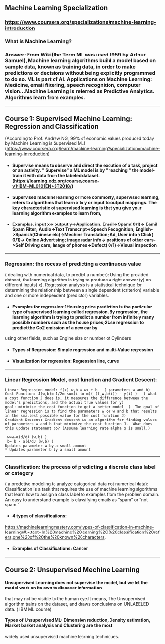## Machine Learning Specialization
### https://www.coursera.org/specializations/machine-learning-introduction
### What is Machine Learning? 
###  Answer: From Wiki(the Term ML was used 1959 by Arthur Samuel), Machine learning algorithms build a model based on sample data, known as training data, in order to make predictions or decisions without being explicitly programmed to do so. ML is part of AI.  Applications on Machine Learning: Medicine, email filtering, speech recognition, computer vision...Machine Learning is referred as Predictive Analytics. Algorithms learn from examples. 
***
## Course 1: Supervised Machine Learning: Regression and Classification  
(According to Prof. Andrew NG,  99% of economic values produced today by Machine Learning is Supervised ML)
(https://www.coursera.org/learn/machine-learning?specialization=machine-learning-introduction)
* #### Supervise means to observe and direct the excution of a task, project or an activity. " Supervise" a ML model  is by " teaching " the model-train it with data from the labeled dataset. (https://learning.edx.org/course/course-v1:IBM+ML0101EN+3T2018/)
* #### Supervised machine learning or more commonly, supervised learning, refers to algorithms that learn x to y or input to output mappings. The key characteristic of supervised learning is that you give your learning algorithm examples to learn from, 
* #### Examples: input x-> output y->Application: Email->Spam( 0/1)-> Eamil Spam Filter; Audio->Text Transcript->Speech Recognition; English->Spanish(Chinese etc)->Mechine Translation; Ad, User info->Click( 0/1)-> Online Advertising;  image radar info-> positions of other cars->Self Driving cars; Image of phones->Defect( 0/1)->Visual inspection
***
### Regression: the rocess of predicting a continuous value
( dealing with numerical data, to predict a number): Using the provided dataset, the learning algorithm is trying to produce a right answer (y) on different inputs( x). Regression analysis is a statistical technique for determining the relationship between a single dependent (criterion) variable and one or more independent (predictor) variables.
* #### Examples for regression:1Housing price prediction is the particular type of supervised learning called regression. By regression, the learning algorithm is  trying to predict a number from infinitely many possible numbers such as the house prices;2Use regression to predict the Co2 emission of a new car by
using other fields, such as Engine size or number of Cylinders

* #### Types of Regression: Simple regression and multi-Value regression
* #### Visualization for regression: Regression line, curve 
***
### Linear Regression Model, cost function and Gradient Descent: 
```
Linear Regression model: f(x)_w,b = wx + b   ( parameters w and b)
Cost Function: J(w,b)= 1/2m sum(i to m)( (f_w,b(i)) - y(i) )   ( what a cost function J does is, it measures the difference between the model's predictions, and the actual true values for y)
goal: minimize the cost function to get a better model  (  The goal of linear regression is to find the parameters w or w and b that results in the smallest possible value for the cost function J)
Gradient Descent: Gradient descent is an algorithm for finding values of parameters w and b that minimize the cost function J.  What does this update statement do? (Assume learning rate alpha α is small.) 

 w=w−α(d/dJ (w,b) )
 b= b - α(d/dJ (w,b) )
​Updates parameter w by a small amount
* Updates parameter b by a small amount
```
*** 
###  Classification: the process of predicting a discrete class label or category
( a predctive modeling to analyze categorical data not numerical data): Classification is a task that requires the use of machine learning algorithms that learn how to assign a class label to examples from the problem domain. An easy to understand example is classifying emails as “spam” or “not spam.”
 * #### 4 types of classifications: 
  https://machinelearningmastery.com/types-of-classification-in-machine-learning/#:~:text=In%20machine%20learning%2C%20classification%20refers,one%20of%20the%20known%20characters.
  * #### Examples of Classifications: Cancer 
  
 ***
 ## Course 2: Unsupervised Mechine Learning 
 #### Unsupervised Learning does  not supervise the model, but we let the model work on its own to discover information
that may not be visible to the human eye.It means, The Unsupervised algorithm trains on the dataset, and draws conclusions on UNLABELED
data. ( IBM ML course)
#### Types of Unsupervised ML:  Dimension reduction, Density estimation, Market basket analysis and Clustering are the most
widely used unsupervised machine learning techniques.
